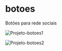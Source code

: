 # botoes
 Botões para rede sociais
 
![Projeto-botoes1](https://user-images.githubusercontent.com/106207067/187082784-95057d3d-7e3d-401b-b844-eb080b974cd8.PNG)

![Projeto-botoes2](https://user-images.githubusercontent.com/106207067/187082741-435f3946-36e3-4145-90ec-b76ce9511ea1.PNG)
